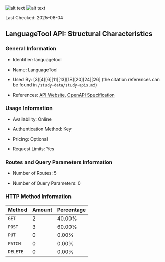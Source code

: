 ![alt text](https://img.shields.io/badge/OpenAPI_Specification-Oudated-orange.svg) ![alt text](https://img.shields.io/badge/Server_URL-Missing-orange.svg)

Last Checked: 2025-08-04

## LanguageTool API: Structural Characteristics

### General Information

- Identifier: languagetool

- Name: LanguageTool

- Used By: [3][4][6][11][13][18][20][24][26] (the citation references can be found in `/study-data/study-apis.md`)

- References: [API Website](https://languagetool.org/http-api), [OpenAPI Specification](https://github.com/WebFuzzing/EMB/blob/master/openapi-swagger/languagetool.json)

### Usage Information

- Availability: Online

- Authentication Method: Key

- Pricing: Optional

- Request Limits: Yes

### Routes and Query Parameters Information

- Number of Routes: 5

- Number of Query Parameters: 0

### HTTP Method Information

| Method | Amount | Percentage |
|--------|--------|------------|
| `GET` | 2 | 40.00% |
| `POST` | 3 | 60.00% |
| `PUT` | 0 | 0.00% |
| `PATCH` | 0 | 0.00% |
| `DELETE` | 0 | 0.00% |

